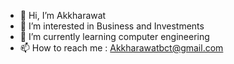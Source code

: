 - 👋 Hi, I’m Akkharawat
- 👀 I’m interested in Business and Investments
- 🌱 I’m currently learning computer engineering
- 📫 How to reach me : Akkharawatbct@gmail.com

<!---
Akkharawat/Akkharawat is a ✨ special ✨ repository because its `README.md` (this file) appears on your GitHub profile.
You can click the Preview link to take a look at your changes.
--->
